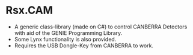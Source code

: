 # Rsx.CAM
* A generic class-library (made on C#) to control CANBERRA Detectors with aid of the GENIE Programming Library.
* Some Lynx functionality is also provided.
* Requires the USB Dongle-Key from CANBERRA to work.
